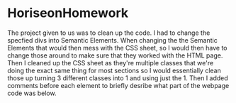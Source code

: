 # HoriseonHomework

The project given to us was to clean up the code. I had to change the specfied divs into Semantic Elements. When changing the 
the Semantic Elements that would then mess with the CSS sheet, so I would then have to change those around to make sure that 
they worked with the HTML page. Then I cleaned up the CSS sheet as they're multiple classes that we're doing the exact same thing for most sections so I would essentially clean those up turning 3 different classes into 1 and using just the 1. Then I added comments before each element to briefly desribe what part of the webpage code was below.